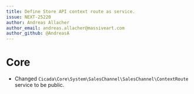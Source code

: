 ```yaml
---
title: Define Store API context route as service.
issue: NEXT-25220
author: Andreas Allacher
author_email: andreas.allacher@massiveart.com
author_github: @AndreasA
---
```

# Core
* Changed `Cicada\Core\System\SalesChannel\SalesChannel\ContextRoute` service to be public.
